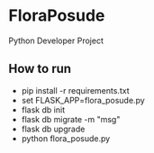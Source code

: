 # FloraPosude
Python Developer Project

## How to run
- pip install -r requirements.txt
- set FLASK_APP=flora_posude.py
- flask db init
- flask db migrate -m "msg"
- flask db upgrade
- python flora_posude.py
